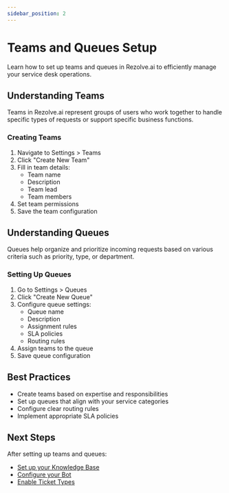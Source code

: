 ```yaml
---
sidebar_position: 2
---
```


# Teams and Queues Setup

Learn how to set up teams and queues in Rezolve.ai to efficiently manage your service desk operations.

## Understanding Teams

Teams in Rezolve.ai represent groups of users who work together to handle specific types of requests or support specific business functions.

### Creating Teams

1. Navigate to Settings > Teams
2. Click "Create New Team"
3. Fill in team details:
   - Team name
   - Description
   - Team lead
   - Team members
4. Set team permissions
5. Save the team configuration

## Understanding Queues

Queues help organize and prioritize incoming requests based on various criteria such as priority, type, or department.

### Setting Up Queues

1. Go to Settings > Queues
2. Click "Create New Queue"
3. Configure queue settings:
   - Queue name
   - Description
   - Assignment rules
   - SLA policies
   - Routing rules
4. Assign teams to the queue
5. Save queue configuration

## Best Practices

- Create teams based on expertise and responsibilities
- Set up queues that align with your service categories
- Configure clear routing rules
- Implement appropriate SLA policies

## Next Steps

After setting up teams and queues:
- [Set up your Knowledge Base](knowledge-base)
- [Configure your Bot](using-bot)
- [Enable Ticket Types](ticket-types)
